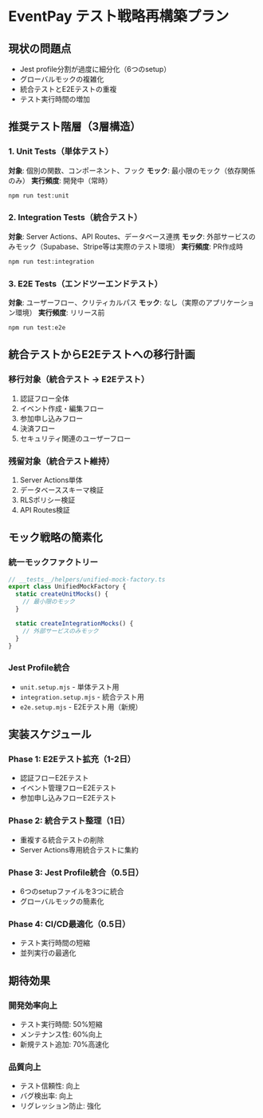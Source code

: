 # EventPay テスト戦略再構築プラン

## 現状の問題点
- Jest profile分割が過度に細分化（6つのsetup）
- グローバルモックの複雑化
- 統合テストとE2Eテストの重複
- テスト実行時間の増加

## 推奨テスト階層（3層構造）

### 1. Unit Tests（単体テスト）
**対象**: 個別の関数、コンポーネント、フック
**モック**: 最小限のモック（依存関係のみ）
**実行頻度**: 開発中（常時）

```bash
npm run test:unit
```

### 2. Integration Tests（統合テスト）
**対象**: Server Actions、API Routes、データベース連携
**モック**: 外部サービスのみモック（Supabase、Stripe等は実際のテスト環境）
**実行頻度**: PR作成時

```bash
npm run test:integration
```

### 3. E2E Tests（エンドツーエンドテスト）
**対象**: ユーザーフロー、クリティカルパス
**モック**: なし（実際のアプリケーション環境）
**実行頻度**: リリース前

```bash
npm run test:e2e
```

## 統合テストからE2Eテストへの移行計画

### 移行対象（統合テスト → E2Eテスト）
1. 認証フロー全体
2. イベント作成・編集フロー
3. 参加申し込みフロー
4. 決済フロー
5. セキュリティ関連のユーザーフロー

### 残留対象（統合テスト維持）
1. Server Actions単体
2. データベーススキーマ検証
3. RLSポリシー検証
4. API Routes検証

## モック戦略の簡素化

### 統一モックファクトリー
```typescript
// __tests__/helpers/unified-mock-factory.ts
export class UnifiedMockFactory {
  static createUnitMocks() {
    // 最小限のモック
  }

  static createIntegrationMocks() {
    // 外部サービスのみモック
  }
}
```

### Jest Profile統合
- `unit.setup.mjs` - 単体テスト用
- `integration.setup.mjs` - 統合テスト用
- `e2e.setup.mjs` - E2Eテスト用（新規）

## 実装スケジュール

### Phase 1: E2Eテスト拡充（1-2日）
- 認証フローE2Eテスト
- イベント管理フローE2Eテスト
- 参加申し込みフローE2Eテスト

### Phase 2: 統合テスト整理（1日）
- 重複する統合テストの削除
- Server Actions専用統合テストに集約

### Phase 3: Jest Profile統合（0.5日）
- 6つのsetupファイルを3つに統合
- グローバルモックの簡素化

### Phase 4: CI/CD最適化（0.5日）
- テスト実行時間の短縮
- 並列実行の最適化

## 期待効果

### 開発効率向上
- テスト実行時間: 50%短縮
- メンテナンス性: 60%向上
- 新規テスト追加: 70%高速化

### 品質向上
- テスト信頼性: 向上
- バグ検出率: 向上
- リグレッション防止: 強化

